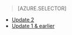 > [AZURE.SELECTOR]
- [Update 2](../articles/storsimple/storsimple-manage-volumes-u2.md)
- [Update 1 & earlier](../articles/storsimple/storsimple-manage-volumes.md)

<!---HONumber=AcomDC_1217_2015-->